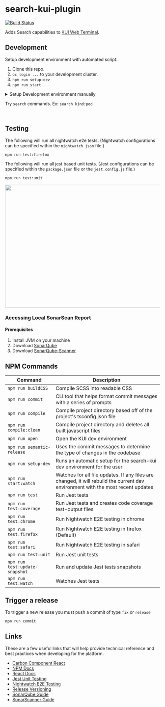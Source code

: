 # search-kui-plugin

[![Build Status](https://travis-ci.com/open-cluster-management/search-kui-plugin.svg?token=jzyyzQmWYBEu33MCMh9p&branch=main)](https://travis-ci.com/open-cluster-management/search-kui-plugin)

Adds Search capabilities to [KUI Web Terminal](https://github.com/open-cluster-management/kui-web-terminal).

## Development

Setup development environment with automated script.

1. Clone this repo.
2. `oc login ...` to your development cluster.
3. `npm run setup-dev`
4. `npm run start`

<details><summary>Setup Development environment manually</summary>
<p>

Clone the [IBM Kui](https://github.com/IBM/kui) repository.

```bash
git clone git@github.com:IBM/kui.git
cd kui/
```

To activate this plugin, copy this repository into the `plugins/` directory in the top-level of the [IBM Kui](https://github.com/IBM/kui) repo. It's a KUI requirement that individual plugin directories be named with the `plugin-` prefix (in this case: `plugin-search`).

```bash
.
├── ...
├── package.json
├── plugins
│   ├── plugin-sample
│   └── plugin-search
│      ├── ...
│      └── tsconfig.json
├── tsconfig-es6.json
└── tsconfig.json
```

1. To use the plugin within the dev environment, add then `plugin-search` path to the `dependencies` list in the `package.json` at the root level.

##### package.json

```bash
"dependencies": {
  "@kui-shell/plugin-sample": "file:plugins/plugin-sample",
  "@kui-shell/plugin-search": "file:plugins/plugin-search"
```

2. Add plugin's reference path to the root level `tsconfig.json` file.

##### tsconfig.json

```bash
"references": [
  { "path": "./plugins/plugin-sample" },
  { "path": "./plugins/plugin-search" }
```

3. Add extends path to the `tsconfig.json` file in the `plugin-search` repo. (Only if the extends path is not present)

```bash
"extends": "../../packages/builder/tsconfig-base.json",
```

If the extended path is missing, the user will be met with this error when compiling the code.

```bash
error TS5070: Option '--resolveJsonModule' cannot be specified without 'node' module resolution strategy.
```

4. The following routes need to be created within the cluster, in order for the API request calls to be executed successfully.

| Name       | Service                        | Node Port | TLS Termination | Insecure Traffic |
| ---------- | ------------------------------ | --------- | --------------- | ---------------- |
| searchapi  | search-search-api              | 4010      | Passthrough     | Redirect         |
| consoleapi | console-chart-xxxxx-consoleapi | 4000      | Passthrough     | Redirect         |

5. The following variables need to be set in the `src/lib/shared/config.ts` file.

<pre>
SEARCH_API - Endpoint of the search API.
CONSOLE_API - Endpoint of the console API.
</pre>

The user can set the `staticConfig` path to their own `search.json` file, and the `authConfig` path to their own `search-auth.json` file. This will set the cluster configurations for the local dev environment. A template of each file can be found in the `src/lib/shared/` directory.

```bash
staticConfig = require('path/to/file/search.json')
authConfig: AuthConfig = require('path/to/file/search-auth.json')
```

##### search.json

```bash
{
  "env": "development",
  "SEARCH_API": "https://<cluster search-api route host>/searchapi/graphql",
  "CONSOLE_API": "https://<cluster console-api route host>/hcmuiapi/graphql",
  "serverSideConfig": {
    "inBrowserOk": false
  }
}
```

##### search-auth.json

```bash
{
  "authorization": "Bearer <oc token>",
  "cookie": "cfc-cookie-access-token=<oc token>"
}
```

To get an access token login to your env using: `oc login --token=<cluster API Token> --server=https://<cluster URL>:6443`. The login command can be found by accessing the OCP console. After logging into the OCP console, click the top right dropdown menu and select `Copy Login Command`. The user will be redirected to display the token. Copy the command, and execute the command within the CLI. Then run `oc whoami --show-token` and copy the access token.

<pre>
authorization & cookie = User access token
</pre>

6. Install plugin dependencies, compile css and typescript files.

```bash
npm install
make compile-plugin
```

7. At root-level of KUI repo, install client dependencies, and start dev server. This will initially compile code and subsequently recompile upon any file changes.

```bash
npm install
npm run watch
```

8. Open the desktop/electron instance of KUI. (Update this later with steps for ACM KUI testing).

```bash
npm run open
```

</p></details>

Try `search` commands. Ex: `search kind:pod`

<br>
<a href="docs/readme/images/search-command.gif">
    <img alt="" src="docs/readme/images/search-command.gif"></img>
</a>

## Testing

The following will run all nightwatch e2e tests. (Nightwatch configurations can be specified within the `nightwatch.json` file.)

```bash
npm run test:firefox
```

The following will run all jest based unit tests. (Jest configurations can be specified within the `package.json` file or the `jest.config.js` file.)

```bash
npm run test:unit
```

<a href="docs/readme/images/search-command.gif">
    <img alt="" src="docs/readme/images/jest-testing.gif" width=890 height=400></img>
</a>

### Accessing Local SonarScan Report

#### Prerequisites

1. Install JVM on your machine
2. Download <a href="https://docs.sonarqube.org/latest/setup/get-started-2-minutes/">SonarQube</a>
3. Download <a href="https://docs.sonarqube.org/latest/analysis/scan/sonarscanner/">SonarQube-Scanner</a>

## NPM Commands

| Command                        | Description                                                                                                                      |
| ------------------------------ | -------------------------------------------------------------------------------------------------------------------------------- |
| `npm run buildCSS`             | Compile SCSS into readable CSS                                                                                                   |
| `npm run commit`               | CLI tool that helps format commit messages with a series of prompts                                                              |
| `npm run compile`              | Compile project directory based off of the project's tsconfig.json file                                                          |
| `npm run compile:clean`        | Compile project directory and deletes all built javascript files                                                                 |
| `npm run open`                 | Open the KUI dev environment                                                                                                     |
| `npm run semantic-release`     | Uses the commit messages to determine the type of changes in the codebase                                                        |
| `npm run setup-dev`            | Runs an automatic setup for the search-kui dev environment for the user                                                          |
| `npm run start:watch`          | Watches for all file updates. If any files are changed, it will rebuild the current dev environment with the most recent updates |
| `npm run test`                 | Run Jest tests                                                                                                                   |
| `npm run test:coverage`        | Run Jest tests and creates code coverage test-output files                                                                       |
| `npm run test:chrome`          | Run Nightwatch E2E testing in chrome                                                                                             |
| `npm run test:firefox`         | Run Nightwatch E2E testing in firefox (Default)                                                                                  |
| `npm run test:safari`          | Run Nightwatch E2E testing in safari                                                                                             |
| `npm run test:unit`            | Run Jest unit tests                                                                                                              |
| `npm run test:update-snapshot` | Run and update Jest tests snapshots                                                                                              |
| `npm run test:watch`           | Watches Jest tests                                                                                                               |

## Trigger a release

To trigger a new release you must push a commit of type `fix` or `release`

```bash
npm run commit
```

## Links

These are a few useful links that will help provide technical reference and best practices when developing for the platform.

-   [Carbon Component React](https://github.com/carbon-design-system/carbon-components-react)
-   [NPM Docs](https://docs.npmjs.com)
-   [React Docs](https://reactjs.org/docs/hello-world.html)
-   [Jest Unit Testing](https://jestjs.io/docs/en/getting-started)
-   [Nightwatch E2E Testing](https://nightwatchjs.org/guide)
-   [Release Versioning](https://semver.org)
-   [SonarQube Guide](https://docs.sonarqube.org/latest/analysis/scan/sonarscanner/)
-   [SonarScanner Guide](https://docs.sonarqube.org/latest/analysis/scan/sonarscanner/)
